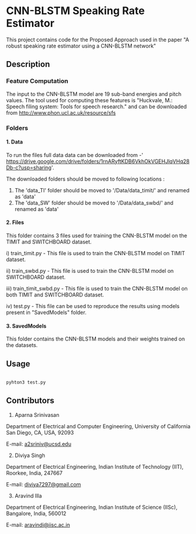 # CNN-BLSTM Speaking Rate Estimator

This project contains code for the Proposed Approach used in the paper "A robust speaking rate estimator using a CNN-BLSTM network"

## Description



### Feature Computation

The input to the CNN-BLSTM model are 19 sub-band energies and pitch values. The tool used for computing these features is "Huckvale, M.: Speech filing system: Tools for speech research." and can be downloaded from http://www.phon.ucl.ac.uk/resource/sfs

### Folders 

#### 1. Data

To run the files full data data can be downloaded from -' https://drive.google.com/drive/folders/1rnARyftKDB6VkhOkVGEHJlqVHq28Db-c?usp=sharing'.

The downloaded folders should be moved to following locations : 
1. The 'data_TI' folder should be moved to '/Data/data_timit/' and renamed as 'data'
2. The 'data_SW' folder should be moved to '/Data/data_swbd/' and renamed as 'data'

#### 2. Files
This folder contains 3 files used for training the CNN-BLSTM model on the TIMIT and SWITCHBOARD dataset.
  
i)	train_timit.py  - This file is used to train the CNN-BLSTM model on TIMIT dataset.

ii)	train_swbd.py  - This file is used to train the CNN-BLSTM model on SWITCHBOARD dataset.

iii)	train_timit_swbd.py - This file is used to train the CNN-BLSTM model on both TIMIT and SWITCHBOARD dataset.

iv) test.py - This file can be used to reproduce the  results using models present in "SavedModels" folder.

#### 3. SavedModels 
This folder contains the CNN-BLSTM models and their weights trained on the datasets.



## Usage

```python

pyhton3 test.py

```

## Contributors
1. Aparna Srinivasan

Department of Electrical and Computer Engineering, University of California San Diego, CA, USA, 92093

E-mail: a2sriniv@ucsd.edu

2. Diviya Singh

Department of Electrical Engineering, Indian Institute of Technology (IIT), Roorkee, India, 247667

E-mail: diviya7297@gmail.com

3. Aravind Illa

Department of Electrical Engineering, Indian Institute of Science (IISc), Bangalore, India, 560012

E-mail: aravindi@iisc.ac.in
